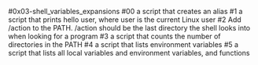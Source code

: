 #0x03-shell_variables_expansions
#00 a script that creates an alias
#1 a script that prints hello user, where user is the current Linux user
#2 Add /action to the PATH. /action should be the last directory the shell looks into when looking for a program
#3 a script that counts the number of directories in the PATH
#4 a script that lists environment variables
#5 a script that lists all local variables and environment variables, and functions
